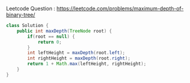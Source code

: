 
Leetcode Question :
https://leetcode.com/problems/maximum-depth-of-binary-tree/
```java
class Solution {
    public int maxDepth(TreeNode root) {
        if(root == null) {
            return 0;
        }
        int leftHeight = maxDepth(root.left);
        int rightHeight = maxDepth(root.right);
        return 1 + Math.max(leftHeight, rightHeight);
    }
}
